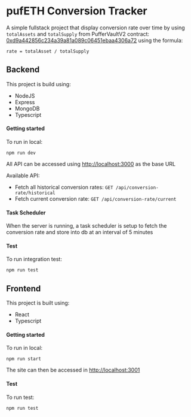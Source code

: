 # pufETH Conversion Tracker
A simple fullstack project that display conversion rate over time by using `totalAssets` and `totalSupply` from PufferVaultV2 contract:  [0xd9a442856c234a39a81a089c06451ebaa4306a72](https://etherscan.io/address/0xd9a442856c234a39a81a089c06451ebaa4306a72 "0xd9a442856c234a39a81a089c06451ebaa4306a72")
using the formula:
```
rate = totalAsset / totalSupply
```
## Backend
This project is build using:
- NodeJS
- Express
- MongoDB
- Typescript

#### Getting started
To run in local:
```
npm run dev
```
All API can be accessed using [http://localhost:3000](http://localhost:3000) as the base URL

Available API:
- Fetch all historical conversion rates:  `GET /api/conversion-rate/historical`
- Fetch current conversion rate: `GET /api/conversion-rate/current`

#### Task Scheduler
When the server is running, a task scheduler is setup to fetch the conversion rate and store into db at an interval of 5 minutes

#### Test
To run integration test:
```
npm run test
```

## Frontend
This project is built using:
- React
- Typescript

#### Getting started
To run in local:
```
npm run start
```

The site can then be accessed in [http://localhost:3001](http://localhost:3001)

#### Test
To run test:
```
npm run test
```
